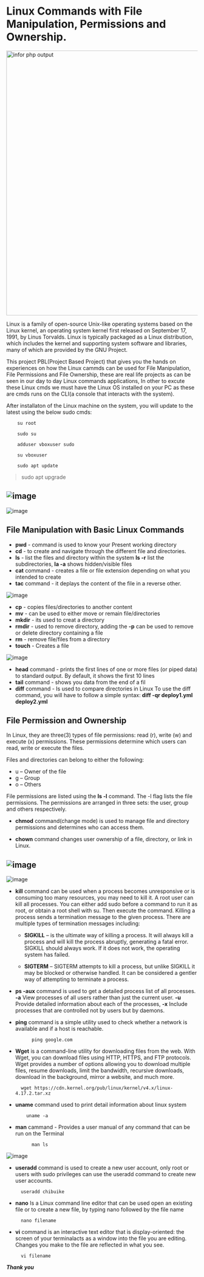 # Linux Commands with File Manipulation, Permissions and Ownership.
<img width="697" alt="infor php output" src="https://github.com/chibyke01/DevOps_Projects/assets/103823637/b7b7113e-31f2-469d-8ec3-9f92bc0691a6">

Linux is a family of open-source Unix-like operating systems based on the Linux kernel, an operating system kernel first released on September 17, 1991, by Linus Torvalds. Linux is typically packaged as a Linux distribution, which includes the kernel and supporting system software and libraries, many of which are provided by the GNU Project.

This project PBL(Project Based Project) that gives you the hands on experiences on how the Linux cammds can be used for File Manipulation, File Permissions and File Ownership, these are real life projects as can be seen in our day to day Linux commands applications, In other to excute these Linux cmds we must have the Linux OS installed on your PC as these are cmds runs on the CLI(a console that interacts with the system).

After installaton of the Linux machine on the system, you will update to the latest using the below sudo cmds:

		su root

		sudo su

		adduser vboxuser sudo

		su vboxuser

		sudo apt update

>sudo apt upgrade

![image](https://github.com/chibyke01/DevOps_Projects/assets/103823637/c3877caa-c5da-435e-bd69-89b998b47408)
-----
![image](https://github.com/chibyke01/DevOps_Projects/assets/103823637/424cb8d2-1874-4b7e-b192-673596366646)



## File Manipulation with Basic Linux Commands

* **pwd** - command is used to know your Present working directory
* **cd** - to create and navigate through the different file and directories.
* **ls** - list the files and directory within the system **ls -r** list the subdirectories, **la -a** shows hidden/visible files
* **cat** command - creates a file or file extension depending on what you intended to create
* **tac** command - it deplays the content of the file in a reverse other.

![image](https://github.com/chibyke01/DevOps_Projects/assets/103823637/b88fd872-4d2a-446d-9648-86d06993bf1e)


* **cp** - copies files/directories to another content
* **mv** - can be used to either move or remain file/directories 
* **mkdir** - its used to creat a directory
* **rmdir** - used to remove directory, adding the **-p** can be used to remove or delete directory containing a file
* **rm** - remove file/files from a directory
* **touch** - Creates a file

![image](https://github.com/chibyke01/DevOps_Projects/assets/103823637/b5d2050e-14f7-4eca-af38-2938f0db56c8)

* **head** command - prints the first lines of one or more files (or piped data) to standard output. By default, it shows the first 10 lines
* **tail** command - shows you data from the end of a fil
* **diff** command - Is used to compare directories in Linux To use the diff command, you will have to follow a simple syntax: **diff -qr deploy1.yml deploy2.yml**

## File Permission and Ownership

In Linux, they are three(3) types of file permissions: read (r), write (w) and execute (x) permissions. These permissions determine which users can read, write or execute the files.

Files and directories can belong to either the following:

* u   –  Owner of the file
* g   –  Group
* o   –  Others

File permissions are listed using the **ls -l** command. The -l flag lists the file permissions. The permissions are arranged in three sets: the user, group and others respectively.

* **chmod** command(change mode) is used to manage file and directory permissions and determines who can access them.

* **chown** command changes user ownership of a file, directory, or link in Linux. 

![image](https://github.com/chibyke01/DevOps_Projects/assets/103823637/35baf2e3-885a-41bb-b1cb-91d6b0dce84d)
-----
![image](https://github.com/chibyke01/DevOps_Projects/assets/103823637/310be4c5-8a72-4b81-8e36-1e491248d966)


* **kill** command can be used when a process becomes unresponsive or is consuming too many resources, you may need to kill it. A root user can kill all processes. You can either add sudo before a command to run it as root, or obtain a root shell with su. Then execute the command.
Killing a process sends a termination message to the given process. There are multiple types of termination messages including:

	* **SIGKILL** – is the ultimate way of killing a process. It will always kill a process and will 	kill the process abruptly, generating a fatal error. SIGKILL should always work. If it does not work, the operating system has failed.

	* **SIGTERM** – SIGTERM attempts to kill a process, but unlike SIGKILL it may be blocked or otherwise 	handled. It can be considered a gentler way of attempting to terminate a process.

* **ps -aux** command is used to get a detailed process list of all processes.    **-a** View processes of all users rather than just the current user. **-u** Provide detailed information about each of the processes, **-x** Include processes that are controlled not by users but by daemons.

* **ping** command is a simple utility used to check whether a network is available and if a host is reachable.

	   		ping google.com


* **Wget** is a command-line utility for downloading files from the web. With Wget, you can download files using HTTP, HTTPS, and FTP protocols. Wget provides a number of options allowing you to download multiple files, resume downloads, limit the bandwidth, recursive downloads, download in the background, mirror a website, and much more.

		wget https://cdn.kernel.org/pub/linux/kernel/v4.x/linux-4.17.2.tar.xz


* **uname** command used to print detail information about linux system

		  uname -a


* **man** cammand - Provides a user manual of any command that can be run on the Terminal

			man ls

![image](https://github.com/chibyke01/DevOps_Projects/assets/103823637/3b3e90bb-5017-43d7-b74c-d5c114502a9a)


* **useradd** command is used to create a new user account, only root or users with sudo privileges can use the useradd command to create new user accounts.

		useradd chibuike


* **nano** Is a Linux command line editor that can be used open an existing file or to create a new file, by typing nano followed by the file name

		nano filename



* **vi** command is an interactive text editor that is display-oriented: the screen of your terminalacts as a window into the file you are editing. Changes you make to the file are reflected in what you see.

		vi filename


__*Thank you*__








